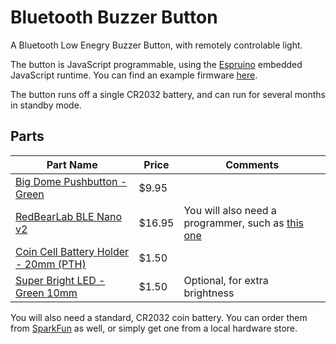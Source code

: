 # Bluetooth Buzzer Button

A Bluetooth Low Enegry Buzzer Button, with remotely controlable light.

The button is JavaScript programmable, using the [Espruino](https://espruino.com) embedded JavaScript runtime. You can find an example firmware [here](firmware/main.js).

The button runs off a single CR2032 battery, and can run for several months in standby mode.

## Parts

| Part Name | Price | Comments |
|-----------|-------|---------|
| [Big Dome Pushbutton - Green](https://www.sparkfun.com/products/11275) | $9.95 | |
| [RedBearLab BLE Nano v2](https://www.sparkfun.com/products/14070) | $16.95 | You will also need a programmer, such as [this one](https://www.sparkfun.com/products/14154) |
| [Coin Cell Battery Holder - 20mm (PTH)](https://www.sparkfun.com/products/783) | $1.50 |  |
| [Super Bright LED - Green 10mm](https://www.sparkfun.com/products/8861) | $1.50 | Optional, for extra brightness |

You will also need a standard, CR2032 coin battery. You can order them from [SparkFun](https://www.sparkfun.com/products/338) as well, or simply get one from a local hardware store.
